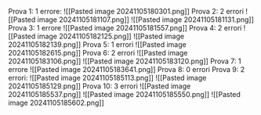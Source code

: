 Prova 1:
1 errore:
![[Pasted image 20241105180301.png]]
Prova 2:
2 errori
![[Pasted image 20241105181107.png]]
![[Pasted image 20241105181131.png]]
Prova 3:
1 errore
![[Pasted image 20241105181557.png]]
Prova 4:
2 errori
![[Pasted image 20241105182125.png]]
![[Pasted image 20241105182139.png]]
Prova 5:
1 errori
![[Pasted image 20241105182615.png]]
Prova 6:
2 errori
![[Pasted image 20241105183106.png]]
![[Pasted image 20241105183120.png]]
Prova 7:
1 errore
![[Pasted image 20241105183641.png]]
Prova 8:
0 errori
Prova 9:
2 errori:
![[Pasted image 20241105185113.png]]
![[Pasted image 20241105185129.png]]
Prova 10:
3 errori
![[Pasted image 20241105185537.png]]
![[Pasted image 20241105185550.png]]
![[Pasted image 20241105185602.png]]

